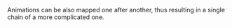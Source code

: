Animations can be also mapped one after another, thus resulting in a single chain of a more complicated one.
<snippet id='chaining-animations-code'/>